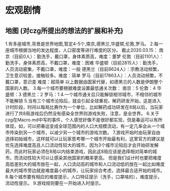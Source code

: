 # 宏观剧情

## 地图 (对czg所提出的想法的扩展和补充)
1.有多座城市,背景是世界地图,暂定4-5个,南京,德黑兰,华盛顿,伦敦,罗马。
2.每一座城市根据当地的发达程度，人口密度等进行难度的区分。
 截止2020.03.15：
 南京（目前0人）：勤洗手，戴口罩，身体素质高，难度：噩梦
 伦敦（目前1101人）：勤洗手，身体素质高，不戴口罩，难度：困难
 华盛顿（目前2815人）：勤洗手，人员流动密集，不戴口罩，难度：一般
 德黑兰（目前8624人）：宗教活动频繁，卫生意识较差，接触较多。难度：简单
 罗马（目前17863人）：人员流动频繁，不戴口罩，意识差 难度：超简单
 以上数据由国家代替，如德黑兰的人数是伊朗整个国家的人数。
3.每一个城市要根据难度设置最低通关次数：
 南京：5
 伦敦：4
 华盛顿：3
 德黑兰：2
 罗马：1
4.一个城市通关后只能解锁相邻城市，不相邻的城市不能解锁
5.当有三个城市沦陷后，就会引起全球重视，解药研发开始，这是进入计时阶段，时间以每局比赛作为一个单位，比如解药成功研发在8局以后，当玩家进行了共8局游戏后仍然没有感染全世界则游戏失败，注意，是全世界。
6.关于czg在Macro.md中写的事件，个人感觉好像不是很好都实现，但是春运可以有所体现，如，可以把春运变成全球范围内的人口大规模流动，有一定几率会从一个城市传染到另一个城市，以减少另一个城市的游戏次数。
7.游戏开始时由玩家自由选择初始城市，这样就可以让玩家思考哪一个城市开始最有利，这里官方的建议是优先选择难度高且人口流动性较大的城市，因为3个城市沦陷后才会开始研发解药，而此时玩家必须在8局以内结束游戏，因此这8局应该是选择相对简单的城市。而流动性较大可以让感染其他国家的概率更高。
但是我们设计时也要把难度高低差别大的城市放在一起，人口流动高的城市和人口流动低的放在一起比如难度最大的城市旁边就是难度最小的城市，让玩家综合考虑，选择最合适开始的城市。
8.每个城市要有相应的难度提示，人口特征提示（洗手，口罩啥的），难度提示，流动性提示。
9.游戏规则要在一开始进入时提示。